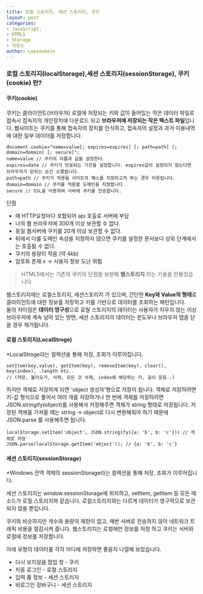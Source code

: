 ```yaml
---
title: 로컬 스토리지, 세션 스토리지, 쿠키
layout: post
categories:
- JavaScript,
- HTML5
- Storage
- 저장소
author: Leeseokmin
---
```


### 로컬 스토리지(localStorage),세션 스토리지(sessionStorage), 쿠키(cookie) 란?
#### 쿠키(cookie)
쿠키는 클라이언트(브라우저) 로컬에 저장되는 키와 값이 들어있는 작은 데이터 파일로 접속시 접속자의 개인장치에 다운로드 되고 **브라우저에 저장되는 작은 텍스트 파일**입니다.
웹사이트는 쿠키를 통해 접속자의 장치를 인식하고, 접속자의 설정과 과거 이용내역에 대한 일부 데이터를 저장합니다.

```
document.cookie="name=value[; expires=expires] [; path=path] [; domain=domain] [; secure]";
name=value // 쿠키의 이름과 값을 설정한다.
expires=date // 쿠키가 만료되는 기간을 설정합니다. expires값이 설정되지 않는다면 브라우저가 닫히는 순간 소멸됩니다. 
path=path // 쿠키가 적용될 사이트의 패스를 지정하고자 하는 경우 이용됩니다.
domain=domain // 쿠키를 적용할 도메인을 지정합니다. 
secure // SSL을 이용하여 서버에 쿠키를 전송합니다.
```
단점
- 매 HTTP요청마다 포함되어 api 호출로 서버에 부담
- 나의 웹 브라우저에 300개 이상 보관할 수 없다.
- 동일 웹서버에 쿠키를 20개 이상 보관할 수 없다.
- 뒤에서 다룰 도메인 속성을 지정하지 않으면 쿠키를 설정한 문서보다 상위 단계에서는 호출될 수 없다.
- 쿠키의 용량이 작음 (약 4kb)
- 암호화 존재 x -> 사용자 정보 도난 위험

> HTML5에서는 기존의 쿠키의 단점을 보완해 **웹스토리지** 라는 기술을 만들었습니다.

웹스토리지에는 로컬스토리지, 세션스토리지 가 있으며,
간단한 **Key와 Value의 형태**로 클라이언트에 대한 정보를 저장하고 키를 기반으로 데이터를 조회하는 패턴입니다.<br />
둘의 차이점은 **데이터 영구성**으로 로컬 스토리지의 데이터는 사용자가 지우지 않는 이상 브라우저에 계속 남아 있는 방면,
세션 스토리지의 데이터는 윈도우나 브라우저 탭을 닫을 경우 제거됩니다.
#### 로컬 스토리지(LocalStroge)
*LocalStroge라는 컬렉션을 통해 저장, 조회가 이루어집니다.
```
setItem(key,value), getItem(key), removeItem(key), clear(), key(index), .length etc..
// (저장, 불러오기, 삭제, 모든 것 삭제, index에 해당하는 키, 길이 등등..)
```
하지만 객체로 저장하게 되면 'object 생성자'형으로 저장이 됩니다.
객체로 저장하려면  키-값 형식으로 풀어서 여러 개를 저장하거나 한 번에 객체를 저장하려면
JSON.stringify(object)를 사용해서 저장해주면 객체가 string 형태로 저장됩니다.
저장된 객체를 가져올 때는 string -> object로 다시 변환해줘야 하기 때문에
JSON.parse 를 사용해주면 됩니다.
```
localStorage.setItem('object', JSON.stringify({a: 'b', b: 'c'})) // 객체로 저장
JSON.parse(localStorage.getItem('object')); // {a: 'b', b: 'c'}
```
#### 세션 스토리지(sessionStorage)

*Windows  전역 객체의 sessionStorage라는 컬렉션을 통해 저장, 조회가 이루어집니다.

세션 스토리지는 window.sessionStorage에 위치하고, setItem, getItem 등 모든 메소드가 로컬 스토리지와 같습니다.
로컬스토리지와는 다르게 데이터가 영구적으로 보관되지 않을 뿐입니다.

쿠키와 비슷하지만 개수와 용량의 제한이 없고, 매번 서버로 전송하지 않아 네트워크 트래픽 비용을 절감시켜 줍니다.
웹스토리지는 로컬에만 정보를 저장 하고 쿠키는 서버와 로컬에 정보를 저장합니다.

아래 유형의 데이터를 각각 어디에 저장하면 좋을지 나열해 보았습니다.

- 다시 보지않음 팝업 창 - 쿠키
- 자동 로그인 - 로컬 스토리지
- 입력 폼 정보 - 세션 스토리지
- 비로그인 장바구니 - 세션 스토리지
